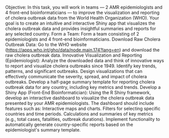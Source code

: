 Objective:
In this task, you will work in teams — 2 AMR epidemiologists and 4 front-end bioinformaticians — to improve the visualization and reporting of cholera outbreak data from the World Health Organization (WHO). Your goal is to create an intuitive and interactive Shiny app that visualizes the cholera outbreak data and provides insightful summaries and reports for any selected country.
Form a Team:
Form a team consisting of 2 epidemiologists and 4 front-end bioinformaticians.
Download Raw Cholera Outbreak Data:
Go to the WHO website (https://apps.who.int/gho/data/node.main.174?lang=en) and download the raw cholera outbreak data.
Innovative Visualization and Reporting (Epidemiologist):
Analyze the downloaded data and think of innovative ways to report and visualize cholera outbreaks since 1949.
Identify key trends, patterns, and significant outbreaks.
Design visualizations that can effectively communicate the severity, spread, and impact of cholera outbreaks.
Develop a half-page summary template for reporting cholera outbreak data for any country, including key metrics and trends.
Develop a Shiny App (Front-End Bioinformatician):
Using the R Shiny framework, develop an interactive dashboard to visualize the cholera outbreak data presented by your AMR epidemiologists.
The dashboard should include features such as:
Interactive maps and charts.
Filters for selecting specific countries and time periods.
Calculations and summaries of key metrics (e.g., total cases, fatalities, outbreak durations).
Implement functionality to automatically generate country-specific reports based on the epidemiologist's summary template.
